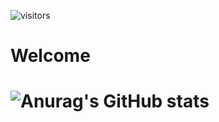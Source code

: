 ![visitors](https://visitor-badge.glitch.me/badge?page_id=stephani-sj&left_color=gray&right_color=yellow)


<h1>Welcome<h1>
  
  ![Anurag's GitHub stats](https://github-readme-stats.vercel.app/api?username=stephani-sj&theme=graywhite&show_icons=true&hide_border=true&&count_private=true)
